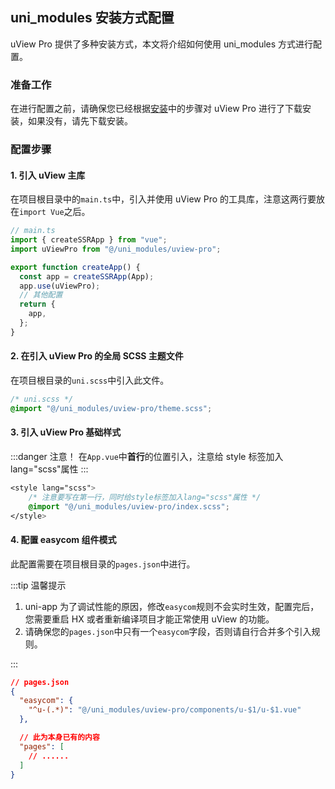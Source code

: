 ## uni_modules 安装方式配置

uView Pro 提供了多种安装方式，本文将介绍如何使用 uni_modules 方式进行配置。

### 准备工作

在进行配置之前，请确保您已经根据[安装](/components/install.html)中的步骤对 uView Pro 进行了下载安装，如果没有，请先下载安装。

### 配置步骤

#### 1. 引入 uView 主库

在项目根目录中的`main.ts`中，引入并使用 uView Pro 的工具库，注意这两行要放在`import Vue`之后。

```js
// main.ts
import { createSSRApp } from "vue";
import uViewPro from "@/uni_modules/uview-pro";

export function createApp() {
  const app = createSSRApp(App);
  app.use(uViewPro);
  // 其他配置
  return {
    app,
  };
}
```

#### 2. 在引入 uView Pro 的全局 SCSS 主题文件

在项目根目录的`uni.scss`中引入此文件。

```css
/* uni.scss */
@import "@/uni_modules/uview-pro/theme.scss";
```

#### 3. 引入 uView Pro 基础样式

:::danger 注意！
在`App.vue`中**首行**的位置引入，注意给 style 标签加入 lang="scss"属性
:::

```css
<style lang="scss">
	/* 注意要写在第一行，同时给style标签加入lang="scss"属性 */
	@import "@/uni_modules/uview-pro/index.scss";
</style>
```

#### 4. 配置 easycom 组件模式

此配置需要在项目根目录的`pages.json`中进行。

:::tip 温馨提示

1. uni-app 为了调试性能的原因，修改`easycom`规则不会实时生效，配置完后，您需要重启 HX 或者重新编译项目才能正常使用 uView 的功能。
2. 请确保您的`pages.json`中只有一个`easycom`字段，否则请自行合并多个引入规则。

:::

```json
// pages.json
{
  "easycom": {
    "^u-(.*)": "@/uni_modules/uview-pro/components/u-$1/u-$1.vue"
  },

  // 此为本身已有的内容
  "pages": [
    // ......
  ]
}
```
